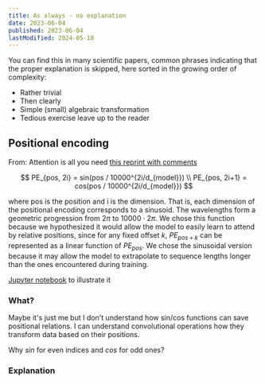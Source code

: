 ```yaml
---
title: As always - no explanation
date: 2023-06-04
published: 2023-06-04
lastModified: 2024-05-10
---
```

You can find this in many scientific papers, common phrases indicating that the proper explanation is skipped, here sorted in the growing order of complexity:

- Rather trivial
- Then clearly
- Simple (small) algebraic transformation
- Tedious exercise leave up to the reader

## Positional encoding

From: Attention is all you need [this reprint with comments](https://nlp.seas.harvard.edu/2018/04/03/attention.html)

$$
PE_{pos, 2i} = sin(pos / 10000^{2i/d_{model}}) \\
PE_{pos, 2i+1} = cos(pos / 10000^{2i/d_{model}})
$$

where pos is the position and i is the dimension. That is, each dimension of the positional encoding corresponds to a sinusoid.
The wavelengths form a geometric progression from $2\pi$ to $10000 \cdot 2\pi$.
We chose this function because we hypothesized it would allow the model to easily learn to attend by relative positions, since for any fixed offset $k$, $PE_{pos+k}$ can be represented as a linear function of $PE_{pos}$.
We chose the sinusoidal version because it may allow the model to extrapolate to sequence lengths longer than the ones encountered during training.


[Jupyter notebook](https://github.com/jalammar/jalammar.github.io/blob/master/notebookes/transformer/transformer_positional_encoding_graph.ipynb) to illustrate it


### What?

Maybe it's just me but I don't understand how sin/cos functions can save positional relations. I can understand convolutional operations how they transform data based on their positions. 

Why $sin$ for even indices and $cos$ for odd ones?

### Explanation
